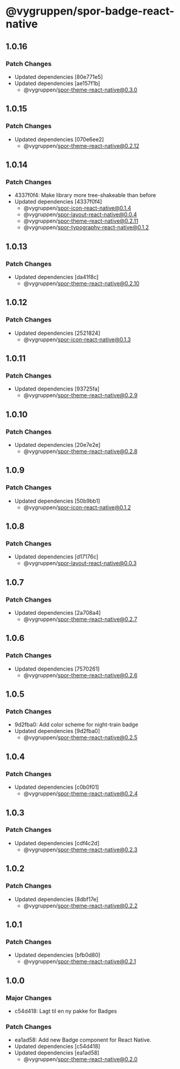 # @vygruppen/spor-badge-react-native

## 1.0.16

### Patch Changes

- Updated dependencies [80e771e5]
- Updated dependencies [ae157f1b]
  - @vygruppen/spor-theme-react-native@0.3.0

## 1.0.15

### Patch Changes

- Updated dependencies [070e6ee2]
  - @vygruppen/spor-theme-react-native@0.2.12

## 1.0.14

### Patch Changes

- 4337f0f4: Make library more tree-shakeable than before
- Updated dependencies [4337f0f4]
  - @vygruppen/spor-icon-react-native@0.1.4
  - @vygruppen/spor-layout-react-native@0.0.4
  - @vygruppen/spor-theme-react-native@0.2.11
  - @vygruppen/spor-typography-react-native@0.1.2

## 1.0.13

### Patch Changes

- Updated dependencies [da41f8c]
  - @vygruppen/spor-theme-react-native@0.2.10

## 1.0.12

### Patch Changes

- Updated dependencies [2521824]
  - @vygruppen/spor-icon-react-native@0.1.3

## 1.0.11

### Patch Changes

- Updated dependencies [93725fa]
  - @vygruppen/spor-theme-react-native@0.2.9

## 1.0.10

### Patch Changes

- Updated dependencies [20e7e2e]
  - @vygruppen/spor-theme-react-native@0.2.8

## 1.0.9

### Patch Changes

- Updated dependencies [50b9bb1]
  - @vygruppen/spor-icon-react-native@0.1.2

## 1.0.8

### Patch Changes

- Updated dependencies [d17176c]
  - @vygruppen/spor-layout-react-native@0.0.3

## 1.0.7

### Patch Changes

- Updated dependencies [2a708a4]
  - @vygruppen/spor-theme-react-native@0.2.7

## 1.0.6

### Patch Changes

- Updated dependencies [7570261]
  - @vygruppen/spor-theme-react-native@0.2.6

## 1.0.5

### Patch Changes

- 9d2fba0: Add color scheme for night-train badge
- Updated dependencies [9d2fba0]
  - @vygruppen/spor-theme-react-native@0.2.5

## 1.0.4

### Patch Changes

- Updated dependencies [c0b0f01]
  - @vygruppen/spor-theme-react-native@0.2.4

## 1.0.3

### Patch Changes

- Updated dependencies [cdf4c2d]
  - @vygruppen/spor-theme-react-native@0.2.3

## 1.0.2

### Patch Changes

- Updated dependencies [8dbf17e]
  - @vygruppen/spor-theme-react-native@0.2.2

## 1.0.1

### Patch Changes

- Updated dependencies [bfb0d80]
  - @vygruppen/spor-theme-react-native@0.2.1

## 1.0.0

### Major Changes

- c54d418: Lagt til en ny pakke for Badges

### Patch Changes

- ea1ad58: Add new Badge component for React Native.
- Updated dependencies [c54d418]
- Updated dependencies [ea1ad58]
  - @vygruppen/spor-theme-react-native@0.2.0
